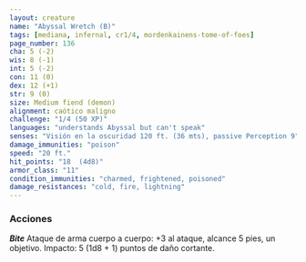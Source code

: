 ```yaml
---
layout: creature
name: "Abyssal Wretch (B)"
tags: [mediana, infernal, cr1/4, mordenkainens-tome-of-foes]
page_number: 136
cha: 5 (-2)
wis: 8 (-1)
int: 5 (-2)
con: 11 (0)
dex: 12 (+1)
str: 9 (0)
size: Medium fiend (demon)
alignment: caótico maligno
challenge: "1/4 (50 XP)"
languages: "understands Abyssal but can't speak"
senses: "Visión en la oscuridad 120 ft. (36 mts), passive Perception 9"
damage_immunities: "poison"
speed: "20 ft."
hit_points: "18  (4d8)"
armor_class: "11"
condition_immunities: "charmed, frightened, poisoned"
damage_resistances: "cold, fire, lightning"
---
```


### Acciones

***Bite*** Ataque de arma cuerpo a cuerpo: +3 al ataque, alcance 5 pies, un objetivo. Impacto: 5 (1d8 + 1) puntos de daño cortante.